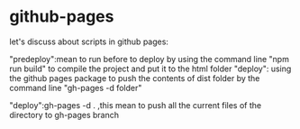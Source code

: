 # github-pages
 let's discuss about scripts in github pages:

"predeploy":mean to run before to deploy by using the command line "npm run build" to compile the project and put it to the html folder 
"deploy": using the github pages package to push the contents of dist folder by the command line "gh-pages -d folder"



"deploy":gh-pages -d . ,this mean to push all the current files of the directory to gh-pages branch 
